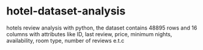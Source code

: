 # hotel-dataset-analysis
hotels review analysis with python, the dataset contains 48895 rows and 16 columns with attributes like ID, last review, price, minimum nights, availability, room type, number of reviews e.t.c
